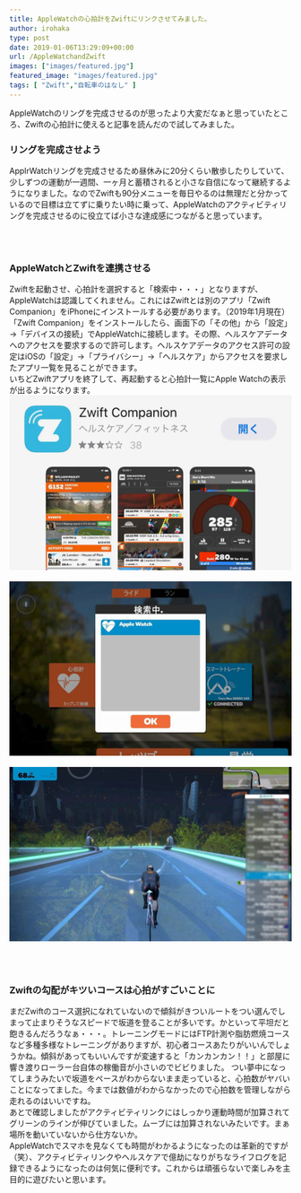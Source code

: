 ```yaml
---
title: AppleWatchの心拍計をZwiftにリンクさせてみました。
author: irohaka
type: post
date: 2019-01-06T13:29:09+00:00
url: /AppleWatchandZwift
images: ["images/featured.jpg"]
featured_image: "images/featured.jpg"
tags: [ "Zwift","自転車のはなし" ]
---
```


AppleWatchのリングを完成させるのが思ったより大変だなぁと思っていたところ、Zwiftの心拍計に使えると記事を読んだので試してみました。  <!--more-->


### リングを完成させよう
ApplrWatchリングを完成させるため昼休みに20分くらい散歩したりしていて、少しずつの運動が一週間、一ヶ月と蓄積されると小さな自信になって継続するようになりました。なのでZwiftも90分メニューを毎日やるのは無理だと分かっているので目標は立てずに乗りたい時に乗って、AppleWatchのアクティビティリングを完成させるのに役立てば小さな達成感につながると思っています。
  
<br>  
&nbsp;
  
### AppleWatchとZwiftを連携させる
Zwiftを起動させ、心拍計を選択すると「検索中・・・」となりますが、AppleWatchは認識してくれません。これにはZwiftとは別のアプリ「Zwift Companion」をiPhoneにインストールする必要があります。（2019年1月現在）
「Zwift Companion」をインストールしたら、画面下の「その他」から「設定」→「デバイスの接続」でAppleWatchに接続します。その際、ヘルスケアデータへのアクセスを要求するので許可します。ヘルスケアデータのアクセス許可の設定はiOSの「設定」→「プライバシー」→「ヘルスケア」からアクセスを要求したアプリ一覧を見ることができます。  
いちどZwiftアプリを終了して、再起動すると心拍計一覧にApple Watchの表示が出るようになります。
&nbsp; <br>
![Zwift CompanionでApple Watchと接続](images/201901zwift-applewatch01.jpg)  
&nbsp; <br>
![一度Zwiftを再起動すると認識しました。](images/201901zwift-applewatch02.jpg)  
&nbsp; <br>
![SFチックなコース](images/201901zwift-applewatch03.jpg)  
&nbsp; <br>

&nbsp;  
### Zwiftの勾配がキツいコースは心拍がすごいことに  
まだZwiftのコース選択になれていないので傾斜がきついルートをつい選んでしまって止まりそうなスピードで坂道を登ることが多いです。かといって平坦だと飽きるんだろうなぁ・・・。トレーニングモードにはFTP計測や脂肪燃焼コースなど多種多様なトレーニングがありますが、初心者コースあたりがいいんでしょうかね。傾斜があってもいいんですが変速すると「カンカンカン！！」と部屋に響き渡りローラー台自体の稼働音が小さいのでビビりました。
つい夢中になってしまうみたいで坂道をペースがわからないまま走っていると、心拍数がヤバいことになってました。今までは数値がわからなかったので心拍数を管理しながら走れるのはいいですね。  
あとで確認しましたがアクティビティリンクにはしっかり運動時間が加算されてグリーンのラインが伸びていました。ムーブには加算されないみたいです。まぁ場所を動いていないから仕方ないか。  
AppleWatchでスマホを見なくても時間がわかるようになったのは革新的ですが（笑）、アクティビティリンクやヘルスケアで億劫になりがちなライフログを記録できるようになったのは何気に便利です。これからは頑張らないで楽しみを主目的に遊びたいと思います。